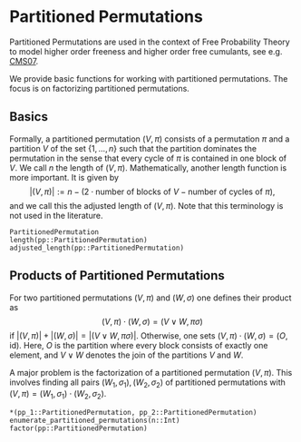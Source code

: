 # Partitioned Permutations

Partitioned Permutations are used in the context of Free Probability Theory to model higher order freeness and higher order free cumulants, see e.g. [CMS07](@cite).

We provide basic functions for working with partitioned permutations. The focus is on factorizing partitioned permutations.

## Basics

Formally, a partitioned permutation $(V, \pi)$ consists of a permutation $\pi$ and a partition $V$ of the set $\{1, ..., n\}$ such that the partition dominates the permutation in the sense that every cycle of $\pi$ is contained in one block of $V$. We call $n$ the length of $(V, \pi)$. Mathematically, another length function is more important. It is given by
$$|(V, \pi)| := n - ( 2 \cdot \text{number of blocks of } V - \text{number of cycles of } \pi),$$
and we call this the adjusted length of $(V, \pi)$. Note that this terminology is not used in the literature.

```@docs
PartitionedPermutation
length(pp::PartitionedPermutation)
adjusted_length(pp::PartitionedPermutation)
```

## Products of Partitioned Permutations

For two partitioned permutations $(V, \pi)$ and $(W, \sigma)$ one defines their product as
$$(V, \pi) \cdot (W, \sigma) = (V \vee W, \pi \sigma)$$
if $|(V, \pi)| + |(W, \sigma)| = |(V \vee W, \pi \sigma)|$. Otherwise, one sets $(V, \pi) \cdot (W, \sigma) = (O, \mathrm{id})$. Here, $O$ is the partition where every block consists of exactly one element, and $V \vee W$ denotes the join of the partitions $V$ and $W$.

A major problem is the factorization of a partitioned permutation $(V, \pi)$. This involves finding all pairs $(W_1, \sigma_1), (W_2, \sigma_2)$ of partitioned permutations with $(V, \pi) = (W_1, \sigma_1) \cdot (W_2, \sigma_2)$.

```@docs
*(pp_1::PartitionedPermutation, pp_2::PartitionedPermutation)
enumerate_partitioned_permutations(n::Int)
factor(pp::PartitionedPermutation)
```
